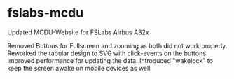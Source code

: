 # fslabs-mcdu
Updated MCDU-Website for FSLabs Airbus A32x

Removed Buttons for Fullscreen and zooming as both did not work properly. 
Reworked the tabular design to SVG with click-events on the buttons.
Improved performance for updating the data.
Introduced "wakelock" to keep the screen awake on mobile devices as well.
